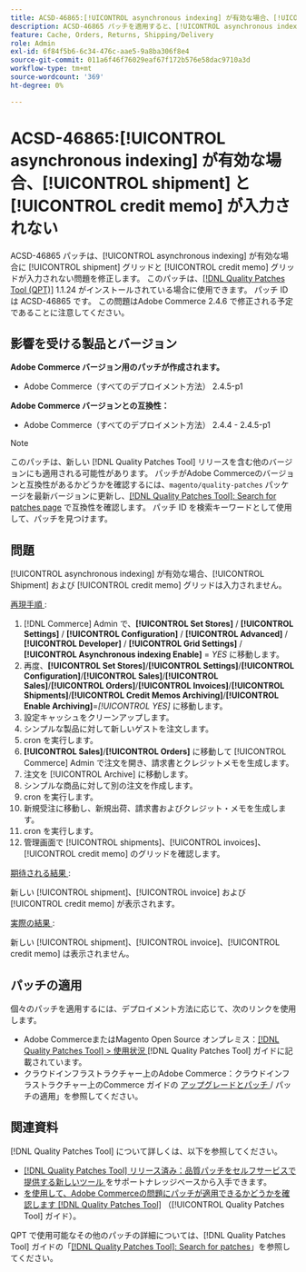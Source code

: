 ```yaml
---
title: ACSD-46865:[!UICONTROL asynchronous indexing] が有効な場合、[!UICONTROL shipment] と [!UICONTROL credit memo] が入力されない
description: ACSD-46865 パッチを適用すると、[!UICONTROL asynchronous indexing] が有効になっているときに [!UICONTROL shipment] と [!UICONTROL credit memo] のグリッドが入力されないAdobe Commerceの問題を修正できます。
feature: Cache, Orders, Returns, Shipping/Delivery
role: Admin
exl-id: 6f84f5b6-6c34-476c-aae5-9a8ba306f8e4
source-git-commit: 011a6f46f76029eaf67f172b576e58dac9710a3d
workflow-type: tm+mt
source-wordcount: '369'
ht-degree: 0%

---
```


# ACSD-46865:[!UICONTROL asynchronous indexing] が有効な場合、[!UICONTROL shipment] と [!UICONTROL credit memo] が入力されない

ACSD-46865 パッチは、[!UICONTROL asynchronous indexing] が有効な場合に [!UICONTROL shipment] グリッドと [!UICONTROL credit memo] グリッドが入力されない問題を修正します。 このパッチは、[[!DNL Quality Patches Tool (QPT)]](https://experienceleague.adobe.com/ja/docs/commerce-operations/tools/quality-patches-tool/quality-patches-tool-to-self-serve-quality-patches) 1.1.24 がインストールされている場合に使用できます。 パッチ ID は ACSD-46865 です。 この問題はAdobe Commerce 2.4.6 で修正される予定であることに注意してください。

## 影響を受ける製品とバージョン

**Adobe Commerce バージョン用のパッチが作成されます。**

* Adobe Commerce（すべてのデプロイメント方法） 2.4.5-p1

**Adobe Commerce バージョンとの互換性：**

* Adobe Commerce（すべてのデプロイメント方法） 2.4.4 - 2.4.5-p1

>[!NOTE]
>
>このパッチは、新しい [!DNL Quality Patches Tool] リリースを含む他のバージョンにも適用される可能性があります。 パッチがAdobe Commerceのバージョンと互換性があるかどうかを確認するには、`magento/quality-patches` パッケージを最新バージョンに更新し、[[!DNL Quality Patches Tool]: Search for patches page](https://experienceleague.adobe.com/tools/commerce-quality-patches/index.html?lang=ja) で互換性を確認します。 パッチ ID を検索キーワードとして使用して、パッチを見つけます。

## 問題

[!UICONTROL asynchronous indexing] が有効な場合、[!UICONTROL Shipment] および [!UICONTROL credit memo] グリッドは入力されません。

<u> 再現手順 </u>:

1. [!DNL Commerce] Admin で、**[!UICONTROL Set Stores]** / **[!UICONTROL Settings]** / **[!UICONTROL Configuration]** / **[!UICONTROL Advanced]** / **[!UICONTROL Developer]** / **[!UICONTROL Grid Settings]** / **[!UICONTROL Asynchronous indexing Enable]** = *YES* に移動します。
2. 再度、**[!UICONTROL Set Stores]**/**[!UICONTROL Settings]**/**[!UICONTROL Configuration]**/**[!UICONTROL Sales]**/**[!UICONTROL Sales]**/**[!UICONTROL Orders]**/**[!UICONTROL Invoices]**/**[!UICONTROL Shipments]**/**[!UICONTROL Credit Memos Archiving]**/**[!UICONTROL Enable Archiving]**=*[!UICONTROL YES]* に移動します。
3. 設定キャッシュをクリーンアップします。
4. シンプルな製品に対して新しいゲストを注文します。
5. cron を実行します。
6. **[!UICONTROL Sales]**/**[!UICONTROL Orders]** に移動して [!UICONTROL Commerce] Admin で注文を開き、請求書とクレジットメモを生成します。
7. 注文を [!UICONTROL Archive] に移動します。
8. シンプルな商品に対して別の注文を作成します。
9. cron を実行します。
10. 新規受注に移動し、新規出荷、請求書およびクレジット・メモを生成します。
11. cron を実行します。
12. 管理画面で [!UICONTROL shipments]、[!UICONTROL invoices]、[!UICONTROL credit memo] のグリッドを確認します。

<u> 期待される結果 </u>:

新しい [!UICONTROL shipment]、[!UICONTROL invoice] および [!UICONTROL credit memo] が表示されます。

<u> 実際の結果 </u>:

新しい [!UICONTROL shipment]、[!UICONTROL invoice]、[!UICONTROL credit memo] は表示されません。

## パッチの適用

個々のパッチを適用するには、デプロイメント方法に応じて、次のリンクを使用します。

* Adobe CommerceまたはMagento Open Source オンプレミス：[[!DNL Quality Patches Tool] > 使用状況 ](/help/tools/quality-patches-tool/usage.md) [!DNL Quality Patches Tool] ガイドに記載されています。
* クラウドインフラストラクチャー上のAdobe Commerce：クラウドインフラストラクチャー上のCommerce ガイドの [ アップグレードとパッチ ](https://experienceleague.adobe.com/docs/commerce-cloud-service/user-guide/develop/upgrade/apply-patches.html?lang=ja)/ パッチの適用」を参照してください。

## 関連資料

[!DNL Quality Patches Tool] について詳しくは、以下を参照してください。

* [[!DNL Quality Patches Tool]  リリース済み：品質パッチをセルフサービスで提供する新しいツール ](https://experienceleague.adobe.com/ja/docs/commerce-operations/tools/quality-patches-tool/quality-patches-tool-to-self-serve-quality-patches) をサポートナレッジベースから入手できます。
* [ を使用して、Adobe Commerceの問題にパッチが適用できるかどうかを確認します  [!DNL Quality Patches Tool]](/help/tools/quality-patches-tool/patches-available-in-qpt/check-patch-for-magento-issue-with-magento-quality-patches.md) （[!UICONTROL Quality Patches Tool] ガイド）。


QPT で使用可能なその他のパッチの詳細については、[!DNL Quality Patches Tool] ガイドの「[[!DNL Quality Patches Tool]: Search for patches](https://experienceleague.adobe.com/tools/commerce-quality-patches/index.html?lang=ja)」を参照してください。
